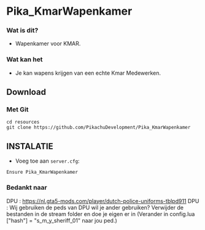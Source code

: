 # Pika_KmarWapenkamer

### Wat is dit?

* Wapenkamer voor KMAR.

### Wat kan het
- Je kan wapens krijgen van een echte Kmar Medewerken.

## Download

### Met Git
```
cd resources
git clone https://github.com/PikachuDevelopment/Pika_KmarWapenkamer
```


## INSTALATIE
- Voeg toe aan `server.cfg`:

```
Ensure Pika_KmarWapenkamer
```

### Bedankt naar
DPU : https://nl.gta5-mods.com/player/dutch-police-uniforms-tblpd911 
DPU : Wij gebruiken de peds van DPU wil je ander gebruiken? Verwijder de bestanden in de stream folder en doe je eigen er in (Verander in config.lua ["hash"] = "s_m_y_sheriff_01" naar jou ped.)


